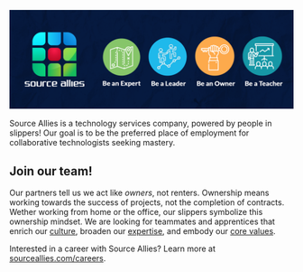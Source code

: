 [![Source Allies](https://raw.githubusercontent.com/sourceallies/.github/main/profile/sa-header.png)](https://sourceallies.com/)

Source Allies is a technology services company, powered by people in slippers!
Our goal is to be the preferred place of employment for collaborative technologists seeking mastery.

## Join our team!

Our partners tell us we act like *owners*, not renters.
Ownership means working towards the success of projects, not the completion of contracts.
Wether working from home or the office, our slippers symbolize this ownership mindset.
We are looking for teammates and apprentices that enrich our [culture](https://www.sourceallies.com/careers/), broaden our [expertise](https://www.sourceallies.com/what-we-do/#our-expertise), and embody our [core values](https://www.sourceallies.com/#our-core-values).

Interested in a career with Source Allies?
Learn more at [sourceallies.com/careers](https://www.sourceallies.com/careers/).
